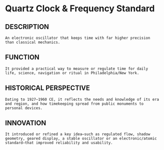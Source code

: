 # Quartz Clock & Frequency Standard

## DESCRIPTION
    An electronic oscillator that keeps time with far higher precision than classical mechanics.

 ## FUNCTION
    It provided a practical way to measure or regulate time for daily life, science, navigation or ritual in Philadelphia/New York.

 ## HISTORICAL PERSPECTIVE
    Dating to 1927–1960 CE, it reflects the needs and knowledge of its era and region, and how timekeeping spread from public monuments to personal devices.

 ## INNOVATION
    It introduced or refined a key idea—such as regulated flow, shadow geometry, geared display, a stable oscillator or an electronic/atomic standard—that improved reliability and usability.
